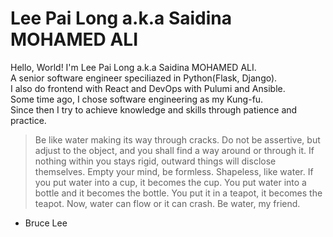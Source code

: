 <link rel="stylesheet" href="https://bit.ly/3P1Mgll">

# Lee Pai Long a.k.a Saidina MOHAMED ALI

Hello, World! I'm Lee Pai Long a.k.a Saidina MOHAMED ALI.<br>
A senior software engineer speciliazed in Python(Flask, Django).<br>
I also do frontend with React and DevOps with Pulumi and Ansible.<br>
Some time ago, I chose software engineering as my Kung-fu.<br>
Since then I try to achieve knowledge and skills through patience and practice.

> Be like water making its way through cracks. 
> Do not be assertive,
> but adjust to the object, and you shall find a way around or through it.
> If nothing within you stays rigid, outward things will disclose themselves.
> Empty your mind, be formless. Shapeless, like water.
> If you put water into a cup, it becomes the cup.
> You put water into a bottle and it becomes the bottle.
> You put it in a teapot, it becomes the teapot.
> Now, water can flow or it can crash. Be water, my friend.
- Bruce Lee
